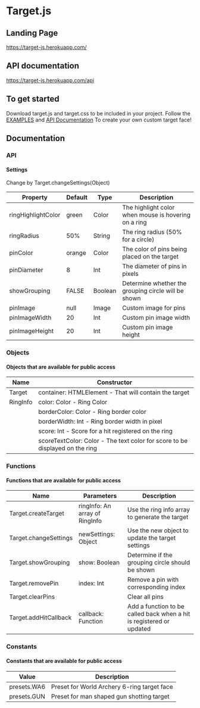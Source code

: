 # Target.js

## Landing Page

https://target-js.herokuapp.com/

## API documentation

https://target-js.herokuapp.com/api


## To get started

Download target.js and target.css to be included in your project. Follow the [EXAMPLES](https://target-js.herokuapp.com/examples) and [API Documentation](https://target-js.herokuapp.com/api) To create your own custom target face!

## Documentation

### API

#### Settings

Change by Target.changeSettings(Object)

| Property           | Default | Type    | Description                                          |
|--------------------|---------|---------|------------------------------------------------------|
| ringHighlightColor | green   | Color   | The highlight color when mouse is hovering on a ring |
| ringRadius         | 50%     | String  | The ring radius (50% for a circle)                   |
| pinColor           | orange  | Color   | The color of pins being placed on the target         |
| pinDiameter        | 8       | Int     | The diameter of pins in pixels                       |
| showGrouping       | FALSE   | Boolean | Determine whether the grouping circle will be shown  |
| pinImage           | null    | Image   | Custom image for pins                                |
| pinImageWidth      | 20      | Int     | Custom pin image width                               |
| pinImageHeight     | 20      | Int     | Custom pin image height                              |

### Objects
#### Objects that are available for public access

| Name     | Constructor                                                                  |
|----------|------------------------------------------------------------------------------|
| Target   | container: HTMLElement - That will contain the target                        |
| RingInfo | color: Color - Ring Color                                                    |
|          | borderColor: Color - Ring border color                                       |
|          | borderWidth: Int - Ring border width in pixel                                |
|          | score: Int - Score for a hit registered on the ring                          |
|          | scoreTextColor: Color - The text color for score to be displayed on the ring |

### Functions
#### Functions that are available for public access

| Name                  | Parameters                     | Description                                                          |
|-----------------------|--------------------------------|----------------------------------------------------------------------|
| Target.createTarget   | ringInfo: An array of RingInfo | Use the ring info array to generate the target                       |
| Target.changeSettings | newSettings: Object            | Use the new object to update the target settings                     |
| Target.showGrouping   | show: Boolean                  | Determine if the grouping circle should be shown                     |
| Target.removePin      | index: Int                     | Remove a pin with corresponding index                                |
| Target.clearPins      |                                | Clear all pins                                                       |
| Target.addHitCallback | callback: Function             | Add a function to be called back when a hit is registered or updated |

### Constants
#### Constants that are available for public access

| Value       | Description                                 |
|-------------|---------------------------------------------|
| presets.WA6 | Preset for World Archery 6-ring target face |
| presets.GUN | Preset for man shaped gun shotting target   |
